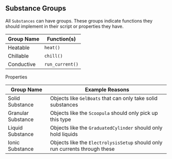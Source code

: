 ## Substance Groups

All `Substances` can have groups. These groups indicate functions they should implement in their script or properties they have.

| Group Name | Function(s) |
| ------------- | ------------- |
| Heatable | `heat()` |
| Chillable | `chill()` |
| Conductive | `run_current()` |

Properties

| Group Name | Example Reasons |
| ------------- | ------------- |
| Solid Substance | Objects like `GelBoats` that can only take solid substances |
| Granular Substance | Objects like the `Scoopula` should only pick up this type |
| Liquid Substance | Objects like the `GraduatedCylinder` should only hold liquids |
| Ionic Substance | Objects like the `ElectrolysisSetup` should only run currents through these |
